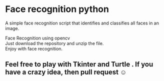 # Face recognition python

A simple face recognition script that identifies and classifies all faces in an image.

Face Recognition using opencv <br>
Just download the repository and unzip the file. <br>
Enjoy with face recognition. <br>

<h2> Feel free to play with Tkinter and Turtle . If you have a crazy idea, then pull request ☺ </h2>